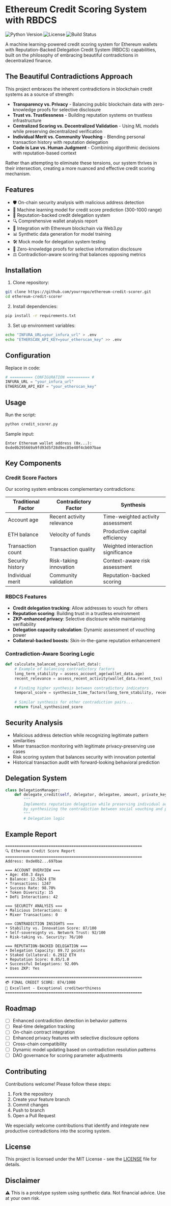 # Ethereum Credit Scoring System with RBDCS

![Python Version](https://img.shields.io/badge/python-3.8%2B-blue)
![License](https://img.shields.io/badge/license-MIT-green)
![Build Status](https://img.shields.io/badge/build-passing-brightgreen)

A machine learning-powered credit scoring system for Ethereum wallets with Reputation-Backed Delegation Credit System (RBDCS) capabilities, built on the philosophy of embracing beautiful contradictions in decentralized finance.

## The Beautiful Contradictions Approach

This project embraces the inherent contradictions in blockchain credit systems as a source of strength:

- **Transparency vs. Privacy** - Balancing public blockchain data with zero-knowledge proofs for selective disclosure
- **Trust vs. Trustlessness** - Building reputation systems on trustless infrastructure
- **Centralized Scoring vs. Decentralized Validation** - Using ML models while preserving decentralized verification
- **Individual Merit vs. Community Vouching** - Blending personal transaction history with reputation delegation
- **Code is Law vs. Human Judgment** - Combining algorithmic decisions with reputation-based context

Rather than attempting to eliminate these tensions, our system thrives in their intersection, creating a more nuanced and effective credit scoring mechanism.

## Features

- 🛡️ On-chain security analysis with malicious address detection
- 🤖 Machine learning model for credit score prediction (300-1000 range)
- 🤝 Reputation-backed credit delegation system
- 🔍 Comprehensive wallet analysis report
- 🔄 Integration with Ethereum blockchain via Web3.py
- 📊 Synthetic data generation for model training
- 🛠️ Mock mode for delegation system testing
- 🔐 Zero-knowledge proofs for selective information disclosure
- ⚖️ Contradiction-aware scoring that balances opposing metrics

## Installation

1. Clone repository:
```bash
git clone https://github.com/yourrepo/ethereum-credit-scorer.git
cd ethereum-credit-scorer
```

2. Install dependencies:
```bash
pip install -r requirements.txt
```

3. Set up environment variables:
```bash
echo "INFURA_URL=your_infura_url" > .env
echo "ETHERSCAN_API_KEY=your_etherscan_key" >> .env
```

## Configuration

Replace in code:
```python
# ========== CONFIGURATION ========== #
INFURA_URL = "your_infura_url"
ETHERSCAN_API_KEY = "your_etherscan_key"
```

## Usage

Run the script:
```bash
python credit_scorer.py
```

Sample input:
```
Enter Ethereum wallet address (0x...): 0xde0b295669a9fd93d5f28d9ec85e40f4cb697bae
```

## Key Components

### Credit Score Factors

Our scoring system embraces complementary contradictions:

| Traditional Factor | Contradictory Factor | Synthesis |
|--------------------|----------------------|-----------|
| Account age | Recent activity relevance | Time-weighted activity assessment |
| ETH balance | Velocity of funds | Productive capital efficiency |
| Transaction count | Transaction quality | Weighted interaction significance |
| Security history | Risk-taking innovation | Context-aware risk assessment |
| Individual merit | Community validation | Reputation-backed scoring |

### RBDCS Features

- **Credit delegation tracking**: Allow addresses to vouch for others
- **Reputation scoring**: Building trust in a trustless environment
- **ZKP-enhanced privacy**: Selective disclosure while maintaining verifiability
- **Delegation capacity calculation**: Dynamic assessment of vouching power
- **Collateral-backed boosts**: Skin-in-the-game reputation enhancement

### Contradiction-Aware Scoring Logic

```python
def calculate_balanced_score(wallet_data):
    # Example of balancing contradictory factors
    long_term_stability = assess_account_age(wallet_data.age)
    recent_relevance = assess_recent_activity(wallet_data.recent_txs)
    
    # Finding higher synthesis between contradictory indicators
    temporal_score = synthesize_time_factors(long_term_stability, recent_relevance)
    
    # Similar synthesis for other contradiction pairs...
    return final_synthesized_score
```

## Security Analysis

- Malicious address detection while recognizing legitimate pattern similarities
- Mixer transaction monitoring with legitimate privacy-preserving use cases
- Risk scoring system that balances security with innovation potential
- Historical transaction audit with forward-looking behavioral prediction

## Delegation System

```python
class DelegationManager:
    def delegate_credit(self, delegator, delegatee, amount, private_key):
        """
        Implements reputation delegation while preserving individual accountability
        by synthesizing the contradiction between social vouching and personal merit.
        """
        # Delegation logic
```

## Example Report

```
============================================================
🔍 Ethereum Credit Score Report
============================================================
Address: 0xde0b2...697bae

=== ACCOUNT OVERVIEW ===
• Age: 450.3 days
• Balance: 12.5824 ETH
• Transactions: 1247
• Success Rate: 98.70%
• Token Diversity: 15
• DeFi Interactions: 42

=== SECURITY ANALYSIS ===
• Malicious Interactions: 0
• Mixer Transactions: 0

=== CONTRADICTION INSIGHTS ===
• Stability vs. Innovation Score: 87/100
• Self-sovereignty vs. Network Trust: 92/100
• Risk-taking vs. Security: 76/100

=== REPUTATION-BACKED DELEGATION ===
• Delegation Capacity: 89.72 points
• Staked Collateral: 6.2912 ETH
• Reputation Score: 0.85/1.0
• Successful Delegations: 92.00%
• Uses ZKP: Yes

============================================================
💳 FINAL CREDIT SCORE: 874/1000
💎 Excellent - Exceptional creditworthiness
============================================================
```

## Roadmap

- [ ] Enhanced contradiction detection in behavior patterns
- [ ] Real-time delegation tracking
- [ ] On-chain contract integration
- [ ] Enhanced privacy features with selective disclosure options
- [ ] Cross-chain compatibility
- [ ] Dynamic model updating based on contradiction resolution patterns
- [ ] DAO governance for scoring parameter adjustments

## Contributing

Contributions welcome! Please follow these steps:
1. Fork the repository
2. Create your feature branch
3. Commit changes
4. Push to branch
5. Open a Pull Request

We especially welcome contributions that identify and integrate new productive contradictions into the scoring system.

## License

This project is licensed under the MIT License - see the [LICENSE](LICENSE) file for details.

## Disclaimer

⚠️ This is a prototype system using synthetic data. Not financial advice. Use at your own risk.



